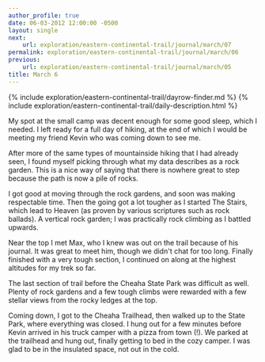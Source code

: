 ```yaml
---
author_profile: true
date: 06-03-2012 12:00:00 -0500
layout: single
next:
    url: exploration/eastern-continental-trail/journal/march/07
permalink: exploration/eastern-continental-trail/journal/march/06
previous:
    url: exploration/eastern-continental-trail/journal/march/05
title: March 6
---
```

{% include exploration/eastern-continental-trail/dayrow-finder.md %}
{% include exploration/eastern-continental-trail/daily-description.html %}

My spot at the small camp was decent enough for some good sleep, which I needed. I left ready for a full day of hiking, at the end of which I would be meeting my friend Kevin who was coming down to see me.

After more of the same types of mountainside hiking that I had already seen, I found myself picking through what my data describes as a rock garden. This is a nice way of saying that there is nowhere great to step because the path is now a pile of rocks.

I got good at moving through the rock gardens, and soon was making respectable time. Then the going got a lot tougher as I started The Stairs, which lead to Heaven (as proven by various scriptures such as rock ballads). A vertical rock garden; I was practically rock climbing as I battled upwards.

Near the top I met Max, who I knew was out on the trail because of his journal. It was great to meet him, though we didn't chat for too long. Finally finished with a very tough section, I continued on along at the highest altitudes for my trek so far.

The last section of trail before the Cheaha State Park was difficult as well. Plenty of rock gardens and a few tough climbs were rewarded with a few stellar views from the rocky ledges at the top.

Coming down, I got to the Cheaha Trailhead, then walked up to the State Park, where everything was closed. I hung out for a few minutes before Kevin arrived in his truck camper with a pizza from town (!). We parked at the trailhead and hung out, finally getting to bed in the cozy camper. I was glad to be in the insulated space, not out in the cold.